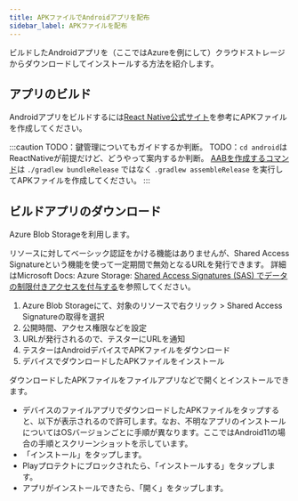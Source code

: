 ```yaml
---
title: APKファイルでAndroidアプリを配布
sidebar_label: APKファイルを配布
---
```


ビルドしたAndroidアプリを（ここではAzureを例にして）クラウドストレージからダウンロードしてインストールする方法を紹介します。

## アプリのビルド

Androidアプリをビルドするには[React Native公式サイト](https://reactnative.dev/docs/signed-apk-android)を参考にAPKファイルを作成してください。

:::caution
TODO：鍵管理についてもガイドするか判断。
TODO：`cd android`はReactNativeが前提だけど、どうやって案内するか判断。
[AABを作成するコマンド](https://reactnative.dev/docs/signed-apk-android#generating-the-release-aab)は `./gradlew bundleRelease` ではなく `.gradlew assembleRelease` を実行してAPKファイルを作成してください。 
:::


## ビルドアプリのダウンロード

<!-- TODO: ここの書き方は直したほうがいい。Azure Blob Storageじゃないといけないように見える気がする。 -->

Azure Blob Storageを利用します。

リソースに対してベーシック認証をかける機能はありませんが、Shared Access Signatureという機能を使って一定期間で無効となるURLを発行できます。
詳細はMicrosoft Docs: Azure Storage: [Shared Access Signatures (SAS) でデータの制限付きアクセスを付与する](https://docs.microsoft.com/ja-jp/azure/storage/common/storage-sas-overview)を参照してください。

1. Azure Blob Storageにて、対象のリソースで右クリック > Shared Access Signatureの取得を選択
2. 公開時間、アクセス権限などを設定
3. URLが発行されるので、テスターにURLを通知
4. テスターはAndroidデバイスでAPKファイルをダウンロード
5. デバイスでダウンロードしたAPKファイルをインストール

ダウンロードしたAPKファイルをファイルアプリなどで開くとインストールできます。

- デバイスのファイルアプリでダウンロードしたAPKファイルをタップすると、以下が表示されるので許可します。なお、不明なアプリのインストールについてはOSバージョンごとに手順が異なります。ここではAndroid11の場合の手順とスクリーンショットを示しています。
- 「インストール」をタップします。
- Playプロテクトにブロックされたら、「インストールする」をタップします。
- アプリがインストールできたら、「開く」をタップします。
